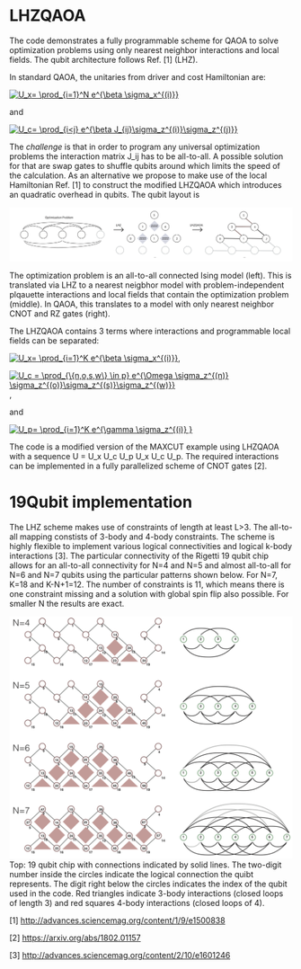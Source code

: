 # LHZQAOA

The code demonstrates a fully programmable scheme for QAOA to solve optimization problems using only nearest neighbor interactions and local fields. The qubit architecture follows Ref. [1] (LHZ).

In standard QAOA, the unitaries from driver and cost Hamiltonian are:

<a href="https://www.codecogs.com/eqnedit.php?latex=U_x=&space;\prod_{i=1}^N&space;e^{\beta&space;\sigma_x^{(i)}}" target="_blank"><img src="https://latex.codecogs.com/gif.latex?U_x=&space;\prod_{i=1}^N&space;e^{\beta&space;\sigma_x^{(i)}}" title="U_x= \prod_{i=1}^N e^{\beta \sigma_x^{(i)}}" /></a>

and 

<a href="https://www.codecogs.com/eqnedit.php?latex=U_c=&space;\prod_{i<j}&space;e^{\beta&space;J_{ij}\sigma_z^{(i)}\sigma_z^{(j)}}" target="_blank"><img src="https://latex.codecogs.com/gif.latex?U_c=&space;\prod_{i<j}&space;e^{\beta&space;J_{ij}\sigma_z^{(i)}\sigma_z^{(j)}}" title="U_c= \prod_{i<j} e^{\beta J_{ij}\sigma_z^{(i)}\sigma_z^{(j)}}" /></a>

The _challenge_ is that in order to program any universal optimization problems the interaction matrix J_ij has to be all-to-all. A possible solution for that are swap gates to shuffle qubits around which limits the speed of the calculation. As an alternative we propose to make use of the local Hamiltonian Ref. [1] to construct the modified LHZQAOA which introduces an quadratic overhead in qubits. The qubit layout is 

![Alt text](img/illustration.png?raw=true "Illustration")

The optimization problem is an all-to-all connected Ising model (left). This is translated via LHZ to a nearest neigbhor model with problem-independent plqauette interactions and local fields that contain the optimization problem (middle). In QAOA, this translates to a model with only nearest neighbor CNOT and RZ gates (right). 

The LHZQAOA contains 3 terms where interactions and programmable local fields can be separated:

<a href="https://www.codecogs.com/eqnedit.php?latex=U_x=&space;\prod_{i=1}^K&space;e^{\beta&space;\sigma_x^{(i)}}" target="_blank"><img src="https://latex.codecogs.com/gif.latex?U_x=&space;\prod_{i=1}^K&space;e^{\beta&space;\sigma_x^{(i)}}" title="U_x= \prod_{i=1}^K e^{\beta \sigma_x^{(i)}}" /></a>,

<a href="https://www.codecogs.com/eqnedit.php?latex=U_c&space;=&space;\prod_{\{n,o,s,w\}&space;\in&space;p}&space;e^{\Omega&space;\sigma_z^{(n)}&space;\sigma_z^{(o)}\sigma_z^{(s)}\sigma_z^{(w)}}" target="_blank"><img src="https://latex.codecogs.com/gif.latex?U_c&space;=&space;\prod_{\{n,o,s,w\}&space;\in&space;p}&space;e^{\Omega&space;\sigma_z^{(n)}&space;\sigma_z^{(o)}\sigma_z^{(s)}\sigma_z^{(w)}}" title="U_c = \prod_{\{n,o,s,w\} \in p} e^{\Omega \sigma_z^{(n)} \sigma_z^{(o)}\sigma_z^{(s)}\sigma_z^{(w)}}" /></a>,

and 

<a href="https://www.codecogs.com/eqnedit.php?latex=U_p=&space;\prod_{i=1}^K&space;e^{\gamma&space;\sigma_z^{(i)}&space;}" target="_blank"><img src="https://latex.codecogs.com/gif.latex?U_p=&space;\prod_{i=1}^K&space;e^{\gamma&space;\sigma_z^{(i)}&space;}" title="U_p= \prod_{i=1}^K e^{\gamma \sigma_z^{(i)} }" /></a>

The code is a modified version of the MAXCUT example using LHZQAOA with a sequence U = U_x U_c U_p U_x U_c U_p. The required interactions can be implemented in a fully parallelized scheme of CNOT gates [2].  

# 19Qubit implementation

The LHZ scheme makes use of constraints of length at least L>3. The all-to-all mapping constists of 3-body and 4-body constraints. The scheme is highly flexible to implement various logical connectivities and logical k-body interactions [3]. The particular connectivity of the Rigetti 19 qubit chip allows for an all-to-all connectivity for N=4 and N=5 and almost all-to-all for N=6 and N=7 qubits using the particular patterns shown below. For N=7, K=18 and K-N+1=12. The number of constraints is 11, which means there is one constraint missing and a solution with global spin flip also possible. For smaller N the results are exact.  

![Alt text](img/r19qN.png?raw=true "19 Qubit implementation")
Top: 19 qubit chip with connections indicated by solid lines. The two-digit number inside the circles indicate the logical connection the quibt represents. The digit right below the circles indicates the index of the qubit used in the code. Red triangles indicate 3-body interactions (closed loops of length 3) and red squares 4-body interactions (closed loops of 4).


[1] http://advances.sciencemag.org/content/1/9/e1500838

[2] https://arxiv.org/abs/1802.01157

[3] http://advances.sciencemag.org/content/2/10/e1601246
